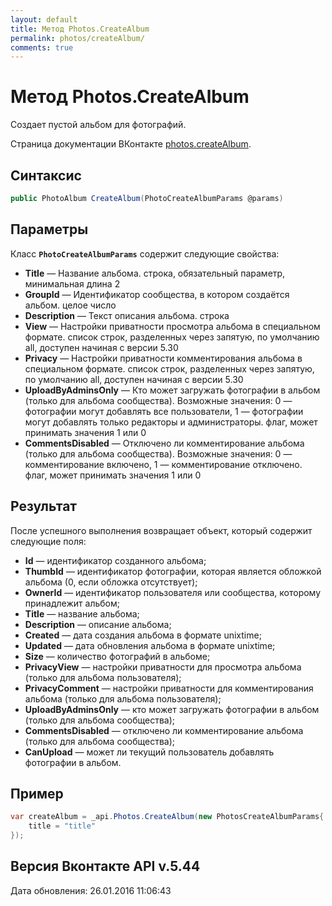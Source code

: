 ```yaml
---
layout: default
title: Метод Photos.CreateAlbum
permalink: photos/createAlbum/
comments: true
---
```

# Метод Photos.CreateAlbum
Создает пустой альбом для фотографий.

Страница документации ВКонтакте [photos.createAlbum](https://vk.com/dev/photos.createAlbum).

## Синтаксис
``` csharp
public PhotoAlbum CreateAlbum(PhotoCreateAlbumParams @params)
```

## Параметры
Класс **`PhotoCreateAlbumParams`** содержит следующие свойства:

+ **Title** — Название альбома. строка, обязательный параметр, минимальная длина 2
+ **GroupId** — Идентификатор сообщества, в котором создаётся альбом. целое число
+ **Description** — Текст описания альбома. строка
+ **View** — Настройки приватности просмотра альбома в специальном формате. список строк, разделенных через запятую, по умолчанию all, доступен начиная с версии 5.30
+ **Privacy** — Настройки приватности комментирования альбома в специальном формате. список строк, разделенных через запятую, по умолчанию all, доступен начиная с версии 5.30
+ **UploadByAdminsOnly** — Кто может загружать фотографии в альбом (только для альбома сообщества).  Возможные значения:   0 — фотографии могут добавлять все пользователи,  1 — фотографии могут добавлять только редакторы и администраторы.  флаг, может принимать значения 1 или 0
+ **CommentsDisabled** — Отключено ли комментирование альбома (только для альбома сообщества).  Возможные значения:   0 — комментирование включено,  1 — комментирование отключено.  флаг, может принимать значения 1 или 0

## Результат
После успешного выполнения возвращает объект, который содержит следующие поля: 

+ **Id** — идентификатор созданного альбома; 
+ **ThumbId** — идентификатор фотографии, которая является обложкой альбома  (0, если обложка отсутствует); 
+ **OwnerId** — идентификатор пользователя или сообщества, которому принадлежит альбом; 
+ **Title** — название альбома; 
+ **Description** — описание альбома; 
+ **Created** — дата создания альбома в формате unixtime; 
+ **Updated** — дата обновления альбома в формате unixtime; 
+ **Size** — количество фотографий в альбоме; 
+ **PrivacyView** — настройки приватности для просмотра альбома (только для альбома пользователя); 
+ **PrivacyComment** — настройки приватности для комментирования альбома (только для альбома пользователя); 
+ **UploadByAdminsOnly** — кто может загружать фотографии в альбом (только для альбома сообщества); 
+ **CommentsDisabled** — отключено ли комментирование альбома (только для альбома сообщества); 
+ **CanUpload** — может ли текущий пользователь добавлять фотографии в альбом.

## Пример
``` csharp
var createAlbum = _api.Photos.CreateAlbum(new PhotosCreateAlbumParams{
	title = "title"
});
```

## Версия Вконтакте API v.5.44
Дата обновления: 26.01.2016 11:06:43
